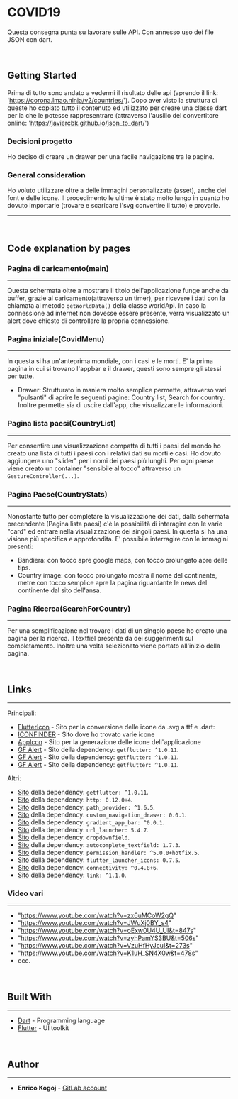 # COVID19

Questa consegna punta su lavorare sulle API. Con annesso uso dei file JSON con dart.

&nbsp;

## Getting Started

Prima di tutto sono andato a vedermi il risultato delle api (aprendo il link: 'https://corona.lmao.ninja/v2/countries/').
Dopo aver visto la struttura di queste ho copiato tutto il contenuto ed utilizzato per creare una classe dart per la che le potesse rappresentrare (attraverso l'ausilio del convertitore online: 'https://javiercbk.github.io/json_to_dart/')

### Decisioni progetto

Ho deciso di creare un drawer per una facile navigazione tra le pagine.

### General consideration

Ho voluto utilizzare oltre a delle immagini personalizzate (asset), anche dei font e delle icone.
Il procedimento le ultime è stato molto lungo in quanto ho dovuto importarle (trovare e scaricare l'svg convertire il tutto) e provarle.

___

&nbsp;

## Code explanation by pages

### Pagina di caricamento(main)

___

Questa schermata oltre a mostrare il titolo dell'applicazione funge anche da buffer, grazie al caricamento(attraverso un timer), per ricevere i dati con la chiamata al metodo `getWorldData()` della classe worldApi.
In caso la connessione ad internet non dovesse essere presente, verra visualizzato un alert dove chiesto di controllare la propria connessione.

### Pagina iniziale(CovidMenu)

___

In questa si ha un'anteprima mondiale, con i casi e le morti.
E' la prima pagina in cui si trovano l'appbar e il drawer, questi sono sempre gli stessi per tutte.

- Drawer: Strutturato in maniera molto semplice permette, attraverso vari "pulsanti" di aprire le seguenti pagine: Country list, Search for country.
Inoltre permette sia di uscire dall'app, che visualizzare le informazioni.

### Pagina lista paesi(CountryList)

___

Per consentire una visualizzazione compatta di tutti i paesi del mondo ho creato una lista di tutti i paesi con i relativi dati su morti e casi.
Ho dovuto aggiungere uno "slider" per i nomi dei paesi più lunghi.
Per ogni paese viene creato un container "sensibile al tocco" attraverso un `GestureController(...)`.

### Pagina Paese(CountryStats)

___

Nonostante tutto per completare la visualizzazione dei dati, dalla schermata precendente (Pagina lista paesi) c'è la possibilità di interagire con le varie "card" ed entrare nella visualizzazione dei singoli paesi. In questa si ha una visione più specifica e approfondita.
E' possibile interragire con le immagini presenti:

- Bandiera: con tocco apre google maps, con tocco prolungato apre delle tips.
- Country image: con tocco prolungato mostra il nome del continente, metre con tocco semplice apre la pagina riguardante le news del continente dal sito dell'ansa.

### Pagina Ricerca(SearchForCountry)

___

Per una semplificazione nel trovare i dati di un singolo paese ho creato una pagina per la ricerca.
Il textfiel presente da dei suggerimenti sul completamento.
Inoltre una volta selezionato viene portato all'inizio della pagina.

&nbsp;

## Links

___

Principali:

- [FlutterIcon](https://fluttericon.com/) - Sito per la conversione delle icone da .svg a ttf e .dart:
- [ICONFINDER](https://www.iconfinder.com/) - Sito dove ho trovato varie icone
- [AppIcon](http://appicon.co/) - Sito per la generazione delle icone dell'applicazione
- [GF Alert](https://docs.getflutter.dev/gf-alert) - Sito della dependency: `getflutter: ^1.0.11`.
- [GF Alert](https://docs.getflutter.dev/gf-alert) - Sito della dependency: `getflutter: ^1.0.11`.
- [GF Alert](https://docs.getflutter.dev/gf-alert) - Sito della dependency: `getflutter: ^1.0.11`.

Altri:

- [Sito](https://pub.dev/packages?q=getflutter) della dependency: `getflutter: ^1.0.11`.
- [Sito](https://pub.dev/packages?q=http) della dependency: `http: 0.12.0+4`.
- [Sito](https://pub.dev/packages?q=path_provider) della dependency: `path_provider: ^1.6.5`.
- [Sito](https://pub.dartlang.org/packages?q=custom_navigation_drawer) della dependency: `custom_navigation_drawer: 0.0.1`.
- [Sito](https://pub.dartlang.org/packages?q=gradient_app_bar) della dependency: `gradient_app_bar: ^0.0.1`.
- [Sito](https://pub.dartlang.org/packages?q=url_launcher) della dependency: `url_launcher: 5.4.7`.
- [Sito](https://pub.dartlang.org/packages?q=dropdownfield) della dependency: `dropdownfield`.
- [Sito](https://pub.dartlang.org/packages?q=autocomplete_textfield) della dependency: `autocomplete_textfield: 1.7.3`.
- [Sito](https://pub.dartlang.org/packages?q=permission_handler) della dependency: `permission_handler: ^5.0.0+hotfix.5`.
- [Sito](https://pub.dartlang.org/packages?q=flutter_launcher_icons) della dependency: `flutter_launcher_icons: 0.7.5`.
- [Sito](https://pub.dartlang.org/packages?q=connectivity) della dependency: `connectivity: ^0.4.8+6`.
- [Sito](https://pub.dartlang.org/packages?q=link) della dependency: `link: ^1.1.0`.
  
### Video vari

___

- "https://www.youtube.com/watch?v=zx6uMCoW2gQ"
- "https://www.youtube.com/watch?v=JWuXj0BY_s4"
- "https://www.youtube.com/watch?v=oExw0U4U_UI&t=847s"
- "https://www.youtube.com/watch?v=zyhPamYS3BU&t=506s"
- "https://www.youtube.com/watch?v=VzuHfHyJcuI&t=273s"
- "https://www.youtube.com/watch?v=K1uH_SN4X0w&t=478s"
- ecc.

&nbsp;

## Built With

___

- [Dart](https://dart.dev/guides) - Programming language
- [Flutter](https://flutter.dev/docs) - UI toolkit

&nbsp;

## Author

___

- **Enrico Kogoj** - [GitLab account](https://gitlab.com/enrico0101)
